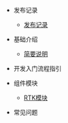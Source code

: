 - 发布记录 
	- [发布记录](note/发布记录.md) 

- 基础介绍
	- [简要说明](base/SDK简要说明.md)

- 开发入门流程指引

- 组件模块  
	- [RTK模块](component/RTKManager.md)  

- 常见问题
